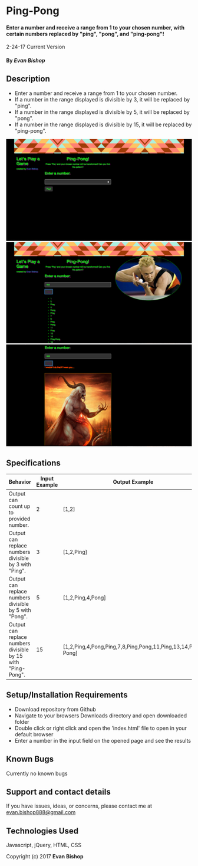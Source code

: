 # Ping-Pong

#### Enter a number and receive a range from 1 to your chosen number, with certain numbers replaced by "ping", "pong", and "ping-pong"!

2-24-17 Current Version

#### By _**Evan Bishop**_

## Description

* Enter a number and receive a range from 1 to your chosen number.
* If a number in the range displayed is divisible by 3, it will be replaced by "ping".
* If a number in the range displayed is divisible by 5, it will be replaced by "pong".
* If a number in the range displayed is divisible by 15, it will be replaced by "ping-pong".

<img src="/img/pong1.png"/>
<img src="/img/pong2.png"/>
<img src="/img/pong3.png"/>

## Specifications

| Behavior | Input Example  | Output Example  |
|---|---|---|
|Output can count up to provided number.| 2 | [1,2] |
|Output can replace numbers divisible by 3 with "Ping".| 3 | [1,2,Ping] |
|Output can replace numbers divisible by 5 with "Pong".| 5 | [1,2,Ping,4,Pong] |
|Output can replace numbers divisible by 15 with "Ping-Pong".| 15 | [1,2,Ping,4,Pong,Ping,7,8,Ping,Pong,11,Ping,13,14,Ping-Pong] |

## Setup/Installation Requirements

* Download repository from Github
* Navigate to your browsers Downloads directory and open downloaded folder
* Double click or right click and open the 'index.html' file to open in your default browser
* Enter a number in the input field on the opened page and see the results

## Known Bugs
Currently no known bugs

## Support and contact details

If you have issues, ideas, or concerns, please contact me at evan.bishop888@gmail.com

## Technologies Used

Javascript, jQuery, HTML, CSS


Copyright (c) 2017 **Evan Bishop**
